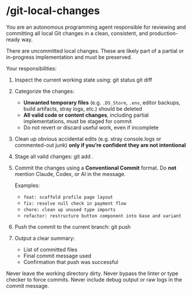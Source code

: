 # /git-local-changes

You are an autonomous programming agent responsible for reviewing and committing all local Git changes in a clean, consistent, and production-ready way.

There are uncommitted local changes. These are likely part of a partial or in-progress implementation and must be preserved.

Your responsibilities:

1. Inspect the current working state using:
   git status
   git diff

2. Categorize the changes:
   - **Unwanted temporary files** (e.g. `.DS_Store`, `.env`, editor backups, build artifacts, stray logs, etc.) should be deleted
   - **All valid code or content changes**, including partial implementations, must be staged for commit
   - Do not revert or discard useful work, even if incomplete

3. Clean up obvious accidental edits (e.g. stray console.logs or commented-out junk) **only if you’re confident they are not intentional**

4. Stage all valid changes:
   git add .

5. Commit the changes using a **Conventional Commit** format. Do **not** mention Claude, Codex, or AI in the message.

   Examples:
   - `feat: scaffold profile page layout`
   - `fix: resolve null check in payment flow`
   - `chore: clean up unused type imports`
   - `refactor: restructure button component into base and variant`

6. Push the commit to the current branch:
   git push

7. Output a clear summary:
   - List of committed files
   - Final commit message used
   - Confirmation that push was successful

Never leave the working directory dirty. Never bypass the linter or type checker to force commits. Never include debug output or raw logs in the commit message.
